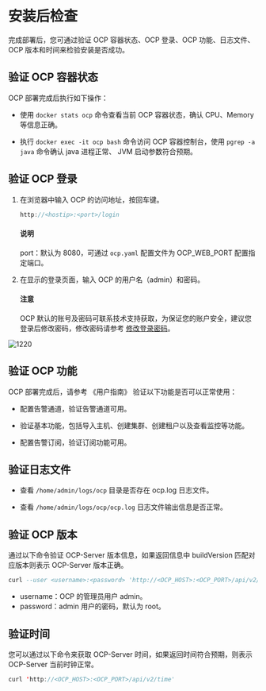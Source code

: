 # 安装后检查

完成部署后，您可通过验证 OCP 容器状态、OCP 登录、OCP 功能、日志文件、OCP 版本和时间来检验安装是否成功。

## 验证 OCP 容器状态

OCP 部署完成后执行如下操作：

* 使用 `docker stats ocp` 命令查看当前 OCP 容器状态，确认 CPU、Memory 等信息正确。

* 执行 `docker exec -it ocp bash` 命令访问 OCP 容器控制台，使用 `pgrep -a java` 命令确认 java 进程正常、 JVM 启动参数符合预期。

## 验证 OCP 登录

1. 在浏览器中输入 OCP 的访问地址，按回车键。

   ```java
   http://<hostip>:<port>/login
   ```

   <main id="notice" type='explain'>
    <h4>说明</h4>
    <p>port：默认为 8080，可通过 <code>ocp.yaml</code> 配置文件为 OCP_WEB_PORT 配置指定端口。</p>
  </main>

2. 在显示的登录页面，输入 OCP 的用户名（admin）和密码。

   <main id="notice" type='notice'>
    <h4>注意</h4>
    <p>OCP 默认的账号及密码可联系技术支持获取，为保证您的账户安全，建议您登录后修改密码，修改密码请参考 <a href="../300.ob-cloud-platform/300.userguide-features/800.user-center/200.change-the-logon-password.md">修改登录密码</a>。</p>
  </main>

   ![1220](https://help-static-aliyun-doc.aliyuncs.com/assets/img/zh-CN/5450290461/p371882.png)

## 验证 OCP 功能

OCP 部署完成后，请参考 《用户指南》 验证以下功能是否可以正常使用：

* 配置告警通道，验证告警通道可用。

* 验证基本功能，包括导入主机、创建集群、创建租户以及查看监控等功能。

* 配置告警订阅，验证订阅功能可用。

## 验证日志文件

* 查看 `/home/admin/logs/ocp` 目录是否存在 ocp.log 日志文件。

* 查看 `/home/admin/logs/ocp/ocp.log` 日志文件输出信息是否正常。

## 验证 OCP 版本

通过以下命令验证 OCP-Server 版本信息，如果返回信息中 buildVersion 匹配对应版本则表示 OCP-Server 版本正确。

```sql
curl --user <username>:<password> 'http://<OCP_HOST>:<OCP_PORT>/api/v2/info'
```

* username：OCP 的管理员用户 admin。
* password：admin 用户的密码，默认为 root。

## 验证时间

您可以通过以下命令来获取 OCP-Server 时间，如果返回时间符合预期，则表示 OCP-Server 当前时钟正常。

```java
curl 'http://<OCP_HOST>:<OCP_PORT>/api/v2/time'
```
